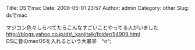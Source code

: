Title: DSでmac
Date: 2008-05-01 23:57
Author: admin
Category: other
Slug: dsでmac

マジコン色々しらべてたらこんなすごいことやってる人がいました  
http://blogs.yahoo.co.jp/ds\_kanjitalk/folder/54909.html  
DSに昔のmacOSを入れるという大暴挙　\^o\^;
